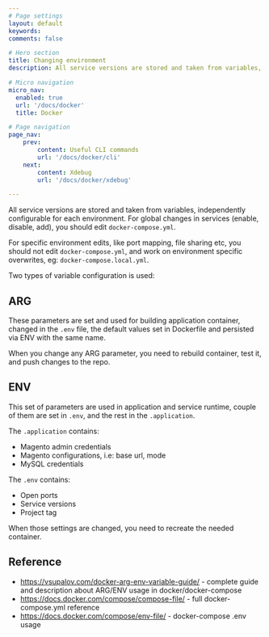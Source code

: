 ```yaml
---
# Page settings
layout: default
keywords:
comments: false

# Hero section
title: Changing environment
description: All service versions are stored and taken from variables, independently configurable for each environment.

# Micro navigation
micro_nav:
  enabled: true
  url: '/docs/docker'
  title: Docker

# Page navigation
page_nav:
    prev:
        content: Useful CLI commands
        url: '/docs/docker/cli'
    next:
        content: Xdebug
        url: '/docs/docker/xdebug'

---
```


All service versions are stored and taken from variables, independently configurable for each environment.
For global changes in services (enable, disable, add), you should edit `docker-compose.yml`.

For specific environment edits, like port mapping, file sharing etc, you should not edit `docker-compose.yml`, and
work on environment specific overwrites, eg: `docker-compose.local.yml`.
<!-- See [Template structure overview](/docker/02-structure-overview.md) for more details. -->

Two types of variable configuration is used:

## ARG

These parameters are set and used for building application container, changed in the `.env` file, the default values set in Dockerfile and persisted via ENV with the same name.

When you change any ARG parameter, you need to rebuild container, test it, and push changes to the repo.

## ENV

This set of parameters are used in application and service runtime, couple of them are set in `.env`, and the rest in the `.application`.

The `.application` contains:
- Magento admin credentials
- Magento configurations, i.e: base url, mode
- MySQL credentials

The `.env` contains:
- Open ports
- Service versions
- Project tag

When those settings are changed, you need to recreate the needed container.

## Reference

- <https://vsupalov.com/docker-arg-env-variable-guide/> - complete guide and description about ARG/ENV usage in docker/docker-compose
- <https://docs.docker.com/compose/compose-file/> - full docker-compose.yml reference
- <https://docs.docker.com/compose/env-file/> - docker-compose .env usage
